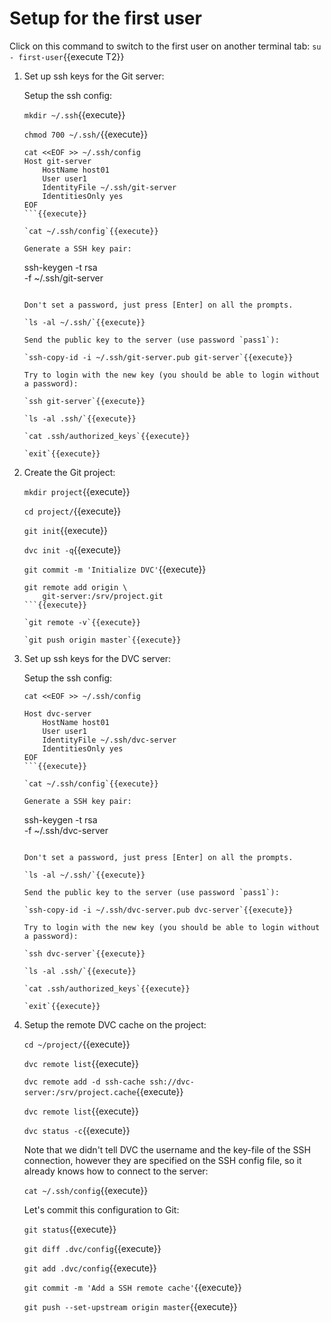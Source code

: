 # Setup for the first user

Click on this command to switch to the first user on another terminal
tab: `su - first-user`{{execute T2}}

1. Set up ssh keys for the Git server:
   
   Setup the ssh config:
   
   `mkdir ~/.ssh`{{execute}}
   
   `chmod 700 ~/.ssh/`{{execute}}
   
   ```
   cat <<EOF >> ~/.ssh/config
   Host git-server
       HostName host01
       User user1
       IdentityFile ~/.ssh/git-server
       IdentitiesOnly yes 
   EOF
   ```{{execute}}
   
   `cat ~/.ssh/config`{{execute}}
   
   Generate a SSH key pair:

   ```
   ssh-keygen -t rsa \
       -f ~/.ssh/git-server
   ```{{execute}}
   
   Don't set a password, just press [Enter] on all the prompts.
   
   `ls -al ~/.ssh/`{{execute}}
   
   Send the public key to the server (use password `pass1`):
   
   `ssh-copy-id -i ~/.ssh/git-server.pub git-server`{{execute}}
   
   Try to login with the new key (you should be able to login without
   a password):
   
   `ssh git-server`{{execute}}
   
   `ls -al .ssh/`{{execute}}
   
   `cat .ssh/authorized_keys`{{execute}}
   
   `exit`{{execute}}

2. Create the Git project:

   `mkdir project`{{execute}}
   
   `cd project/`{{execute}}
   
   `git init`{{execute}}
   
   `dvc init -q`{{execute}}
   
   `git commit -m 'Initialize DVC'`{{execute}}
   
   ```
   git remote add origin \
       git-server:/srv/project.git
   ```{{execute}}
   
   `git remote -v`{{execute}}
   
   `git push origin master`{{execute}}

3. Set up ssh keys for the DVC server:
   
   Setup the ssh config:
   
   ```
   cat <<EOF >> ~/.ssh/config
   
   Host dvc-server
       HostName host01
       User user1
       IdentityFile ~/.ssh/dvc-server
       IdentitiesOnly yes 
   EOF
   ```{{execute}}
   
   `cat ~/.ssh/config`{{execute}}
   
   Generate a SSH key pair:

   ```
   ssh-keygen -t rsa \
       -f ~/.ssh/dvc-server
   ```{{execute}}
   
   Don't set a password, just press [Enter] on all the prompts.
   
   `ls -al ~/.ssh/`{{execute}}
   
   Send the public key to the server (use password `pass1`):
   
   `ssh-copy-id -i ~/.ssh/dvc-server.pub dvc-server`{{execute}}
   
   Try to login with the new key (you should be able to login without
   a password):
   
   `ssh dvc-server`{{execute}}
   
   `ls -al .ssh/`{{execute}}
   
   `cat .ssh/authorized_keys`{{execute}}
   
   `exit`{{execute}}

4. Setup the remote DVC cache on the project:

   `cd ~/project/`{{execute}}
   
   `dvc remote list`{{execute}}
   
   `dvc remote add -d ssh-cache ssh://dvc-server:/srv/project.cache`{{execute}}

   `dvc remote list`{{execute}}
   
   `dvc status -c`{{execute}}
   
   Note that we didn't tell DVC the username and the key-file of the
   SSH connection, however they are specified on the SSH config file,
   so it already knows how to connect to the server:
   
   `cat ~/.ssh/config`{{execute}}
   
   Let's commit this configuration to Git:

   `git status`{{execute}}
   
   `git diff .dvc/config`{{execute}}
   
   `git add .dvc/config`{{execute}}
   
   `git commit -m 'Add a SSH remote cache'`{{execute}}

   `git push --set-upstream origin master`{{execute}}

